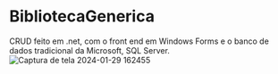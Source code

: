 # BibliotecaGenerica
CRUD feito em .net, com o front end em Windows Forms e o banco de dados tradicional da Microsoft, SQL Server.
![Captura de tela 2024-01-29 162455](https://github.com/luquisinger/BibliotecaGenerica/assets/102822195/5ba39229-5881-4180-8b21-f60da57077e9)
